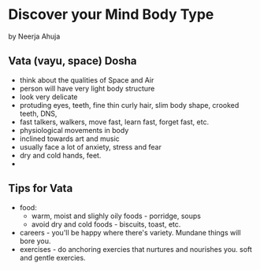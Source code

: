 # Discover your Mind Body Type
by Neerja Ahuja

## Vata (vayu, space) Dosha
- think about the qualities of Space and Air
- person will have very light body structure
- look very delicate
- protuding eyes, teeth, fine thin curly hair, slim body shape, crooked teeth, DNS, 
- fast talkers, walkers, move fast, learn fast, forget fast, etc.
- physiological movements in body 
- inclined towards art and music
- usually face a lot of anxiety, stress and fear
- dry and cold hands, feet.
- 


## Tips for Vata
- food:
    - warm, moist and slighly oily foods - porridge, soups
    - avoid dry and cold foods - biscuits, toast, etc.
- careers - you'll be happy where there's variety.  Mundane things will bore you.
- exercises - do anchoring exercies that nurtures and nourishes you.  soft and gentle exercies.

